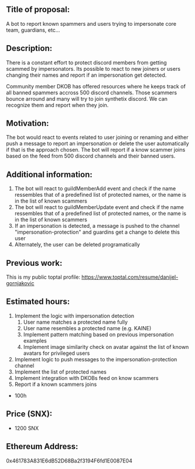 ## Title of proposal: 
A bot to report known spammers and users trying to impersonate core team, guardians, etc...

## Description: 
There is a constant effort to protect discord members from getting scammed by impersonators.
Its possible to react to new joiners or users changing their names and report if an impersonation get detected.

Community member DKOB has offered resources where he keeps track of all banned spammers accross 500 discord channels.
Those scammers bounce arround and many will try to join synthetix discord. We can recognize them and report when they join.
## Motivation: 
The bot would react to events related to user joining or renaming and either push a message to report an impersonation or delete the user automatically if that is the approach chosen.
The bot will report if a know scammer joins based on the feed from 500 discord channels and their banned users.

## Additional information: 
1. The bot will react  to guildMemberAdd event and check if the name ressembles that of a predefined list of protected names, or the name is in the list of known scammers
2. The bot will react  to guildMemberUpdate event and check if the name ressembles that of a predefined list of protected names, or the name is in the list of known scammers
3. If an impersonation is detected, a message is pushed to the channel "impersonation-protection" and guardins get a change to delete this user
4. Alternately, the user can be deleted programatically
## Previous work: 
This is my public toptal profile: https://www.toptal.com/resume/danijel-gornjakovic

## Estimated hours: 
1. Implement the logic with impersonation detection
    1. User name matches a protected name fully
    2. User name resembles a protected name (e.g. KAINE)
    3. Implement pattern matching based on previous impersonation examples
    4. Implement image similarity check on avatar against the list of known avatars for privileged users
2. Implement logic to push messages to the impersonation-protection channel
3. Implement the list of protected names
4. Implement integration with DKOBs feed on know scammers
5. Report if a known scammers joins
- 100h


## Price (SNX): 
- 1200 SNX
## Ethereum Address: 
0x461783A831E6dB52D68Ba2f3194F6fd1E0087E04 
